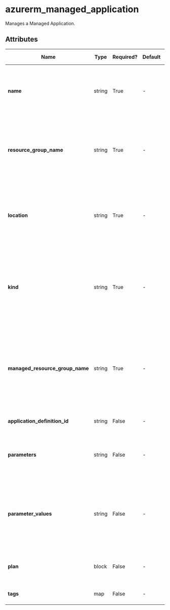 # azurerm_managed_application

Manages a Managed Application.

## Attributes

| Name | Type | Required? | Default  | possible values | Description |
| ---- | ---- | --------- | -------- | ----------- | ----------- |
| **name** | string | True | -  |  -  | Specifies the name of the Managed Application. Changing this forces a new resource to be created. | 
| **resource_group_name** | string | True | -  |  -  | The name of the Resource Group where the Managed Application should exist. Changing this forces a new resource to be created. | 
| **location** | string | True | -  |  -  | Specifies the supported Azure location where the resource exists. Changing this forces a new resource to be created. | 
| **kind** | string | True | -  |  `MarketPlace`, `ServiceCatalog`  | The kind of the managed application to deploy. Possible values are `MarketPlace` and `ServiceCatalog`. Changing this forces a new resource to be created. | 
| **managed_resource_group_name** | string | True | -  |  -  | The name of the target resource group where all the resources deployed by the managed application will reside. Changing this forces a new resource to be created. | 
| **application_definition_id** | string | False | -  |  -  | The application definition ID to deploy. | 
| **parameters** | string | False | -  |  -  | A mapping of name and value pairs to pass to the managed application as parameters. | 
| **parameter_values** | string | False | -  |  -  | The parameter values to pass to the Managed Application. This field is a JSON object that allows you to assign parameters to this Managed Application. | 
| **plan** | block | False | -  |  -  | One `plan` block. Changing this forces a new resource to be created. | 
| **tags** | map | False | -  |  -  | A mapping of tags to assign to the resource. | 

